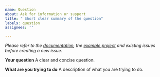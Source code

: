 ```yaml
---
name: Question
about: Ask for information or support
title: " Short clear summary of the question"
labels: question
assignees: ''

---
```


*Please refer to the [documentation](https://next-auth.js.org/getting-started/introduction), the [example project](https://github.com/iaincollins/next-auth-example) and existing issues before creating a new issue.*

**Your question**
A clear and concise question.

**What are you trying to do**
A description of what you are trying to do.
